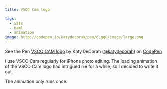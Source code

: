 ```yaml
---
title: VSCO Cam logo

tags:
  - Sass
  - Haml
  - animation
image: http://codepen.io/katydecorah/pen/dLgqG/image/large.png
---
```


<p data-height="300" data-theme-id="97" data-slug-hash="dLgqG" data-user="katydecorah" data-default-tab="result" class='codepen'>See the Pen <a href='http://codepen.io/katydecorah/pen/dLgqG'>VSCO CAM logo</a> by Katy DeCorah (<a href='http://codepen.io/katydecorah'>@katydecorah</a>) on <a href='http://codepen.io'>CodePen</a></p>

I use VSCO Cam regularly for iPhone photo editing. The loading animation of the VSCO Cam logo had intrigued me for a while, so I decided to write it out.

The animation only runs once.
